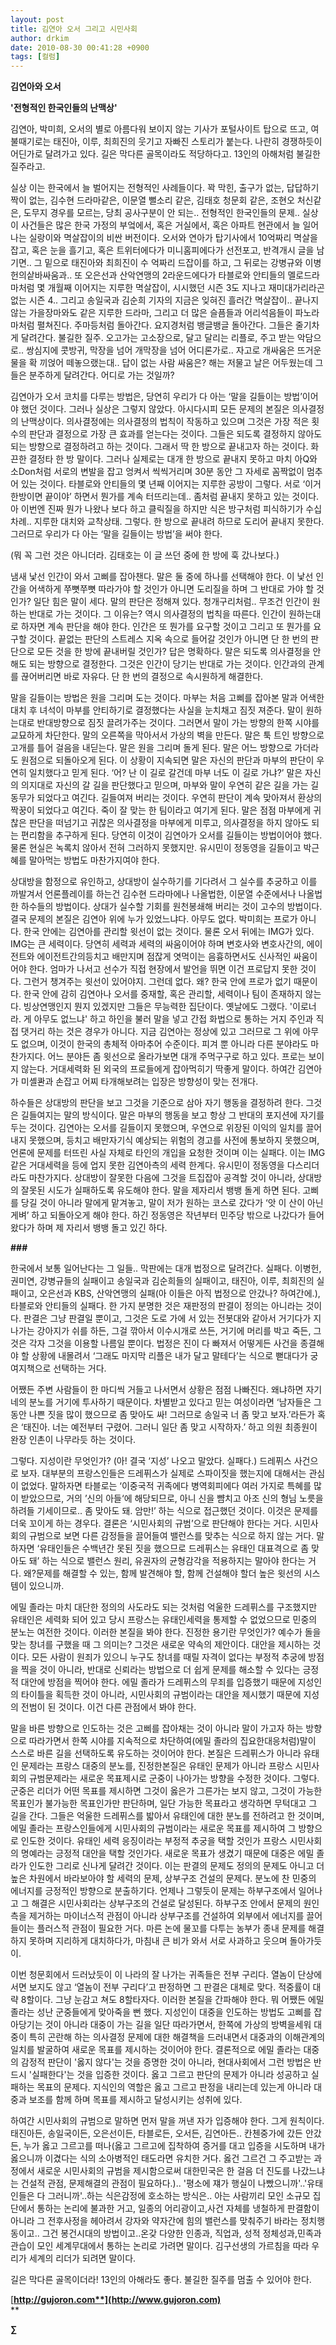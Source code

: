 ```yaml
---
layout: post
title: 김연아 오서 그리고 시민사회
author: drkim
date: 2010-08-30 00:41:28 +0900
tags: [컬럼]
---
```

**김연아와 오서**

**'전형적인 한국인들의 난맥상'**



김연아, 박미희, 오서의 별로 아름다워 보이지 않는 기사가 포털사이트 탑으로 뜨고, 여불때기로는 태진아, 이루, 최희진의 웃기고 자빠진 스토리가 붙는다. 나란히 경쟁하듯이 어딘가로 달려가고 있다. 길은 막다른 골목이라도 적당하다고. 13인의 아해처럼 불길한 질주라고. 



실상 이는 한국에서 늘 벌어지는 전형적인 사례들이다. 꽉 막힌, 출구가 없는, 답답하기 짝이 없는, 김수현 드라마같은, 이문열 뻘소리 같은, 김태호 청문회 같은, 조현오 처신같은, 도무지 경우를 모르는, 당최 공사구분이 안 되는.. 전형적인 한국인들의 문제.. 실상 이 사건들은 많은 한국 가정의 부엌에서, 혹은 거실에서, 혹은 아파트 현관에서 늘 일어나는 실랑이와 멱살잡이의 비싼 버전이다. 오서와 연아가 탑기사에서 10억짜리 멱살을 잡고, 혹은 눈을 흘기고, 혹은 트위터에다가 미니홈피에다가 선전포고, 반격개시 글을 남기면.. 그 밑으로 태진아와 최희진이 수 억짜리 드잡이를 하고, 그 뒤로는 강병규와 이병헌의샅바싸움과.. 또 오은선과 산악연맹의 2라운드에다가 타블로와 안티들의 멜로드라마처럼 몇 개월째 이어지는 지루한 멱살잡이, 시시했던 시즌 3도 지나고 재미대가리라곤 없는 시즌 4.. 그리고 송일국과 김순희 기자의 지금은 잊혀진 흘러간 멱살잡이.. 끝나지 않는 가을장마와도 같은 지루한 드라마, 그리고 더 많은 슬픔들과 어리석음들이 파노라마처럼 펼쳐진다. 주마등처럼 돌아간다. 요지경처럼 뱅글뱅글 돌아간다. 그들은 줄기차게 달려간다. 불길한 질주. 오고가는 고소장으로, 달고 달리는 리플로, 주고 받는 악담으로.. 쌍심지에 콧방귀, 막장을 넘어 개막장을 넘어 어디론가로.. 자고로 개싸움은 뜨거운 물을 확 끼얹어 떼놓으랬는대.. 답이 없는 사람 싸움은? 해는 저물고 날은 어두웠는데 그들은 분주하게 달려간다. 어디로 가는 것일까?



김연아가 오서 코치를 다루는 방법은, 당연히 우리가 다 아는 ‘말을 길들이는 방법’이어야 했던 것이다. 그러나 실상은 그렇지 않았다. 아시다시피 모든 문제의 본질은 의사결정의 난맥상이다. 의사결정에는 의사결정의 법칙이 작동하고 있으며 그것은 가장 적은 횟수의 판단과 결정으로 가장 큰 효과를 얻는다는 것이다. 그들은 되도록 결정하지 않아도 되는 방향으로 결정하려고 하는 것이다. 그래서 딱 한 방으로 끝내고자 하는 것이다. 화끈한 결정타 한 방 말이다. 그러나 실제로는 대개 한 방으로 끝내지 못하고 마치 아Q와 소Don처럼 서로의 변발을 잡고 엉켜서 씩씩거리며 30분 동안 그 자세로 꼼짝없이 멈추어 있는 것이다. 타블로와 안티들의 몇 년째 이어지는 지루한 공방이 그렇다. 서로 ‘이거 한방이면 끝이야’ 하면서 뭔가를 계속 터뜨리는데.. 좀처럼 끝내지 못하고 있는 것이다. 아 이번엔 진짜 뭔가 나왔나 보다 하고 클릭질을 하지만 식은 방구처럼 피식하기가 수십차례.. 지루한 대치와 교착상태. 그렇다. 한 방으로 끝내려 하므로 도리어 끝내지 못한다. 그러므로 우리가 다 아는 ‘말을 길들이는 방법’을 써야 한다.



(뭐 꼭 그런 것은 아니더라. 김태호는 이 글 쓰던 중에 한 방에 훅 갔나보다.)



냄새 낯선 인간이 와서 고삐를 잡아챈다. 말은 둘 중에 하나를 선택해야 한다. 이 낯선 인간을 어색하게 쭈뼛쭈뼛 따라가야 할 것인가 아니면 도리질을 하며 그 반대로 가야 할 것인가? 일단 힘은 말이 세다. 말의 판단은 정해져 있다. 청개구리처럼.. 무조건 인간이 원하는 반대로 가는 것이다. 그 이유는? 역시 의사결정의 법칙을 따른다. 인간이 원하는대로 하자면 계속 판단을 해야 한다. 인간은 또 뭔가를 요구할 것이고 그리고 또 뭔가를 요구할 것이다. 끝없는 판단의 스트레스 지옥 속으로 들어갈 것인가 아니면 단 한 번의 판단으로 모든 것을 한 방에 끝내버릴 것인가? 답은 명확하다. 말은 되도록 의사결정을 안 해도 되는 방향으로 결정한다. 그것은 인간이 당기는 반대로 가는 것이다. 인간과의 관계를 끊어버리면 바로 자유다. 단 한 번의 결정으로 속시원하게 해결한다. 



말을 길들이는 방법은 원을 그리며 도는 것이다. 마부는 처음 고삐를 잡아본 말과 어색한 대치 후 녀석이 마부를 안티하기로 결정했다는 사실을 눈치채고 짐짓 져준다. 말이 원하는대로 반대방향으로 짐짓 끌려가주는 것이다. 그러면서 말이 가는 방향의 한쪽 시야를 교묘하게 차단한다. 말의 오른쪽을 막아서서 가상의 벽을 만든다. 말은 툭 트인 방향으로 고개를 틀어 걸음을 내딛는다. 말은 원을 그리며 돌게 된다. 말은 어느 방향으로 가더라도 원점으로 되돌아오게 된다. 이 상황이 지속되면 말은 자신의 판단과 마부의 판단이 우연히 일치했다고 믿게 된다. ‘어? 난 이 길로 갈건데 마부 너도 이 길로 가냐?’ 말은 자신의 의지대로 자신의 갈 길을 판단했다고 믿으며, 마부와 말이 우연히 같은 길을 가는 길동무가 되었다고 여긴다. 길들여져 버리는 것이다. 우연히 판단이 계속 맞아져서 환상의 짝꿍이 되었다고 여긴다. 죽이 잘 맞는 한 팀이라고 여기게 된다. 말은 점점 마부에게 귀찮은 판단을 떠넘기고 귀찮은 의사결정을 마부에게 미루고, 의사결정을 하지 않아도 되는 편리함을 추구하게 된다. 당연히 이것이 김연아가 오서를 길들이는 방법이어야 했다. 물론 현실은 녹록치 않아서 전혀 그러하지 못했지만. 유시민이 정동영을 길들이고 박근혜를 말아먹는 방법도 마찬가지여야 한다. 



상대방을 함정으로 유인하고, 상대방이 실수하기를 기다려서 그 실수를 추궁하고 이를 까발겨서 언론플레이를 하는건 김수현 드라마에나 나올법한, 이문열 수준에서나 나올법한 하수들의 방법이다. 상대가 실수할 기회를 원천봉쇄해 버리는 것이 고수의 방법이다. 결국 문제의 본질은 김연아 위에 누가 있었느냐다. 아무도 없다. 박미희는 프로가 아니다. 한국 안에는 김연아를 관리할 윗선이 없는 것이다. 물론 오서 뒤에는 IMG가 있다. IMG는 큰 세력이다. 당연히 세력과 세력의 싸움이어야 하며 변호사와 변호사간의, 에이전트와 에이전트간의등치고 배만지며 점잖게 엿먹이는 음흉하면서도 신사적인 싸움이어야 한다. 엄마가 나서고 선수가 직접 현장에서 발언을 뛰면 이건 프로답지 못한 것이다. 그런거 챙겨주는 윗선이 있어야지. 그런데 없다. 왜? 한국 안에 프로가 없기 때문이다. 한국 안에 감히 김연아나 오서를 중재할, 혹은 관리할, 세력이나 팀이 존재하지 않는다. 빙상연맹인지 뭔지 있겠지만 그들은 무능력한 집단이다. 옛날에도 그랬다. '이로너라. 게 아무도 없느냐' 하고 하인을 불러 말을 넣고 간접 화법으로 통하는 거지 주인과 직접 댓거리 하는 것은 경우가 아니다. 지금 김연아는 정상에 있고 그러므로 그 위에 아무도 없으며, 이것이 한국의 총체적 아마추어 수준이다. 피겨 뿐 아니라 다른 분야라도 마찬가지다. 어느 분야든 좀 윗선으로 올라가보면 대개 주먹구구로 하고 있다. 프로는 보이지 않는다. 거대세력화 된 외국의 프로들에게 잡아먹히기 딱좋게 말이다. 하여간 김연아가 미셸콴과 손잡고 어찌 타개해보려는 입장은 방향성이 맞는 전개다.



하수들은 상대방의 판단을 보고 그것을 기준으로 삼아 자기 행동을 결정하려 한다. 그것은 길들여지는 말의 방식이다. 말은 마부의 행동을 보고 항상 그 반대의 포지션에 자기를 두는 것이다. 김연아는 오서를 길들이지 못했으며, 우연으로 위장된 이익의 일치를 끌어내지 못했으며, 등치고 배만자기식 예상되는 위험의 경고를 사전에 통보하지 못했으며, 언론에 문제를 터뜨린 사실 자체로 타인의 개입을 요청한 것이며 이는 실패다. 이는 IMG 같은 거대세력을 등에 업지 못한 김연아측의 세력 한계다. 유시민이 정동영을 다스리더라도 마찬가지다. 상대방이 잘못한 다음에 그것을 트집잡아 공격할 것이 아니라, 상대방의 잘못된 시도가 실패하도록 유도해야 한다. 말을 제자리서 뱅뱅 돌게 하면 된다. 고삐를 당길 것이 아니라 말에게 맡겨놓고, 말이 저가 원하는 코스로 갔다가 ‘앗 이 산이 아닌게벼’ 하고 되돌아오게 해야 한다. 하긴 정동영은 작년부터 민주당 밖으로 나갔다가 들어왔다가 하며 제 자리서 뱅뱅 돌고 있긴 하다.



**###**



한국에서 보통 일어난다는 그 일들.. 막판에는 대개 법정으로 달려간다. 실패다. 이병헌, 권미연, 강병규들의 실패이고 송일국과 김순희들의 실패이고, 태진아, 이루, 최희진의 실패이고, 오은선과 KBS, 산악연맹의 실패(아 이들은 아직 법정으로 안갔나? 하여간에.), 타블로와 안티들의 실패다. 한 가지 분명한 것은 재판정의 판결이 정의는 아니라는 것이다. 판결은 그냥 판결일 뿐이고, 그것은 도로 가에 서 있는 전봇대와 같아서 거기다가 지나가는 강아지가 쉬를 하든, 그걸 깎아서 이수시개로 쓰든, 거기에 머리를 박고 죽든, 그것은 각자 그것을 이용할 나름일 뿐이다. 법정은 진이 다 빠져서 어떻게든 사건을 종결해야 할 상황에 내몰려서 ‘그래도 마지막 리플은 내가 달고 말테다’는 식으로 뻗대다가 궁여지책으로 선택하는 거다. 



어쨌든 주변 사람들이 한 마디씩 거들고 나서면서 상황은 점점 나빠진다. 왜냐하면 자기네의 분노를 거기에 투사하기 때문이다. 차별받고 있다고 믿는 여성이라면 ‘남자들은 그동안 나쁜 짓을 많이 했으므로 좀 맞아도 싸! 그러므로 송일국 너 좀 맞고 보자.’라든가 혹은 ‘태진아. 너는 예전부터 구렸어. 그러니 일단 좀 맞고 시작하자.’ 하고 의원 최종원이 완장 인촌이 나무라듯 하는 것이다. 



그렇다. 지성이란 무엇인가? (아! 결국 ‘지성’ 나오고 말았다. 실패다.) 드레퓌스 사건으로 보자. 대부분의 프랑스인들은 드레퓌스가 실제로 스파이짓을 했는지에 대해서는 관심이 없었다. 말하자면 타블로는 ‘이중국적 귀족에다 병역회피에다 여러 가지로 특혜를 많이 받았으므로, 거의 ’신의 아들‘에 해당되므로, 아니 신을 뺨치고 아조 신의 형님 노릇을 하려들 기세이므로.. 좀 맞아도 돼. 암만!’ 하는 식으로 접근했던 것이다. 이것은 문제를 더욱 꼬이게 하는 경우다. 결론은 ‘시민사회의 규범’으로 판단해야 한다는 거다. 시민사회의 규범으로 보면 다른 감정들을 끌어들여 밸런스를 맞추는 식으로 하지 않는 거다. 말하자면 ‘유태인들은 수백년간 못된 짓을 했으므로 드레퓌스는 유태인 대표격으로 좀 맞아도 돼’ 하는 식으로 밸런스 원리, 유권자의 균형감각을 적용하지는 말아야 한다는 거다. 왜?문제를 해결할 수 있는, 함께 발견해야 할, 함께 건설해야 할더 높은 윗선의 시스템이 있으니까.



에밀 졸라는 마치 대단한 정의의 사도라도 되는 것처럼 억울한 드레퓌스를 구조했지만 유태인은 세력화 되어 있고 당시 프랑스는 유태인세력을 통제할 수 없었으므로 민중의 분노는 여전한 것이다. 이러한 본질을 봐야 한다. 진정한 용기란 무엇인가? 예수가 돌을 맞는 창녀를 구했을 때 그 의미는? 그것은 새로운 약속의 제안이다. 대안을 제시하는 것이다. 모든 사람이 원죄가 있으니 누구도 창녀를 때릴 자격이 없다는 부정적 추궁에 방점을 찍을 것이 아니라, 반대로 신뢰라는 방법으로 더 쉽게 문제를 해소할 수 있다는 긍정적 대안에 방점을 찍어야 한다. 에밀 졸라가 드레퓌스의 무죄를 입증했기 때문에 지성인의 타이틀을 획득한 것이 아니라, 시민사회의 규범이라는 대안을 제시했기 때문에 지성의 전범이 된 것이다. 이건 다른 관점에서 봐야 한다. 



말을 바른 방향으로 인도하는 것은 고삐를 잡아채는 것이 아니라 말이 가고자 하는 방향으로 따라가면서 한쪽 시야를 지속적으로 차단하여(에밀 졸라의 집요한대응처럼)말이 스스로 바른 길을 선택하도록 유도하는 것이어야 한다. 본질은 드레퓌스가 아니라 유태인 문제라는 프랑스 대중의 분노를, 진정한본질은 유태인 문제가 아니라 프랑스 시민사회의 규범문제라는 새로운 목표제시로 군중이 나아가는 방향을 수정한 것이다. 그렇다. 군중은 리더가 어떤 목표를 제시하면 그것이 옳은가 그른가는 보지 않고, 그것이 가능한 목표인가 불가능한 목표인가만 판단하며, 일단 가능한 목표라고 생각하면 무턱대고 그 길을 간다. 그들은 억울한 드레퓌스를 밟아서 유태인에 대한 분노를 전하려고 한 것이며, 에밀 졸라는 프랑스인들에게 시민사회의 규범이라는 새로운 목표를 제시하여 그 방향으로 인도한 것이다. 유태인 세력 응징이라는 부정적 추궁을 택할 것인가 프랑스 시민사회의 명예라는 긍정적 대안을 택할 것인가다. 새로운 목표가 생겼기 때문에 대중은 에밀 졸라가 인도한 그리로 신나게 달려간 것이다. 이는 판결의 문제도 정의의 문제도 아니고 더 높은 차원에서 바라보아야 할 세력의 문제, 상부구조 건설의 문제다. 분노에 찬 민중의 에너지를 긍정적인 방향으로 분출하기다. 언제나 그렇듯이 문제는 하부구조에서 일어나고 그 해결은 시민사회라는 상부구조의 건설로 달성된다. 하부구조 안에서 문제의 원인측을 제거하는 마이너스적 관점이 아니라 상부구조를 건설하여 외부에서 에너지를 끌어들이는 플러스적 관점이 필요한 거다. 마른 논에 물꼬를 다투는 농부가 종내 문제를 해결하지 못하며 지리하게 대치하다가, 마침내 큰 비가 와서 서로 사과하고 웃으며 돌아가듯이.



이번 청문회에서 드러났듯이 이 나라의 잘 나가는 귀족들은 전부 구리다. 열놈이 단상에 서면 보지도 않고 ‘열놈이 전부 구리다’고 판정하면 그 판결은 대체로 맞다. 적중률이 대략 8할이다. 그냥 눈감고 쳐도 8할타자다. 이러한 본질을 간파해야 한다. 뭐 어쨌든 에밀 졸라는 성난 군중들에게 맞아죽을 뻔 했다. 지성인이 대중을 인도하는 방법도 고삐를 잡아당기는 것이 아니라 대중이 가는 길을 일단 따라가면서, 한쪽에 가상의 방벽을세워 대중이 특히 곤란해 하는 의사결정 문제에 대한 해결책을 드러내면서 대중과의 이해관계의 일치를 발굴하여 새로운 목표를 제시하는 것이어야 한다. 결론적으로 에밀 졸라는 대중의 감정적 판단이 '옳지 않다'는 것을 증명한 것이 아니라, 현대사회에서 그런 방법은 반드시 '실패한다'는 것을 입증한 것이다. 옳고 그르고 판단의 문제가 아니라 성공하고 실패하는 목표의 문제다. 지식인의 역할은 옳고 그르고 판정을 내리는데 있는게 아니라 대중과 보조를 함께 하며 목표를 제시하고 달성시키는 성취에 있다.



하여간 시민사회의 규범으로 말하면 먼저 말을 꺼낸 자가 입증해야 한다. 그게 원칙이다. 태진아든, 송일국이든, 오은선이든, 타블로든, 오서든, 김연아든.. 칸첸중가에 갔든 안갔든, 누가 옳고 그르고를 떠나(옳고 그르고에 집착하여 증거를 대고 입증을 시도하며 내가 옳으니까 이겼다는 식의 소아병적인 태도라면 유치한 거다. 옳건 그르건 그 주고받는 과정에서 새로운 시민사회의 규범을 제시함으로써 대한민국은 한 걸음 더 진도를 나갔느냐는 건설적 관점, 문제해결의 관점이 필요하다.).. '평소에 쟤가 행실이 나빴으니까'..'유태인들은 다 그러니까'..하는 식은감정에 호소하는 방식은.. 아는 사람끼리 모인 소규모 집단에서 통하는 논리에 불과한 거고, 일종의 어리광이고,사건 자체를 냉철하게 판결함이 아니라 그 전후사정을 헤아려서 강자와 약자간에 힘의 밸런스를 맞춰주기 바라는 정치행동이고.. 그건 봉건시대의 방법이고..온갖 다양한 인종과, 직업과, 성적 정체성과,민족과 관습이 모인 세계무대에서 통하는 논리로 가려면 말이다. 김구선생의 가르침을 따라 우리가 세계의 리더가 되려면 말이다.   
   
길은 막다른 골목이더라! 13인의 아해라도 좋다. 불길한 질주를 멈출 수 있어야 한다.









[**http://gujoron.com**](http://www.gujoron.com)**  
** 

**∑**